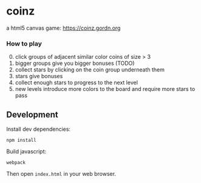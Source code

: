 # coinz

a html5 canvas game: https://coinz.gordn.org

### How to play

0. click groups of adjacent similar color coins of size > 3
1. bigger groups give you bigger bonuses (TODO)
2. collect stars by clicking on the coin group underneath them
3. stars give bonuses
4. collect enough stars to progress to the next level
5. new levels introduce more colors to the board and require more stars to pass

## Development

Install dev dependencies:

```
npm install
```

Build javascript:

```
webpack
```

Then open `index.html` in your web browser.